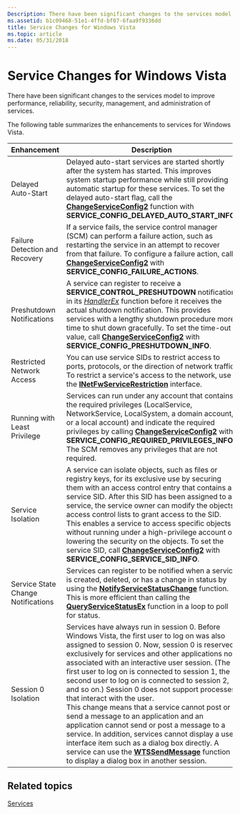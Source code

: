 ```yaml
---
Description: There have been significant changes to the services model to improve performance, reliability, security, management, and administration of services.
ms.assetid: b1c09468-51e1-4ffd-bf07-6faa9f9336dd
title: Service Changes for Windows Vista
ms.topic: article
ms.date: 05/31/2018
---
```


# Service Changes for Windows Vista

There have been significant changes to the services model to improve performance, reliability, security, management, and administration of services.

The following table summarizes the enhancements to services for Windows Vista.



| Enhancement                                                                                                                                                                                                  | Description                                                                                                                                                                                                                                                                                                                                                                                                                                                                                                                                                                                                                                                                                                                                                                                                                        |
|--------------------------------------------------------------------------------------------------------------------------------------------------------------------------------------------------------------|------------------------------------------------------------------------------------------------------------------------------------------------------------------------------------------------------------------------------------------------------------------------------------------------------------------------------------------------------------------------------------------------------------------------------------------------------------------------------------------------------------------------------------------------------------------------------------------------------------------------------------------------------------------------------------------------------------------------------------------------------------------------------------------------------------------------------------|
| <span id="Delayed_Auto-Start"></span><span id="delayed_auto-start"></span><span id="DELAYED_AUTO-START"></span>Delayed Auto-Start<br/>                                                                 | Delayed auto-start services are started shortly after the system has started. This improves system startup performance while still providing automatic startup for these services. To set the delayed auto-start flag, call the [**ChangeServiceConfig2**](/windows/desktop/api/Winsvc/nf-winsvc-changeserviceconfig2a) function with **SERVICE\_CONFIG\_DELAYED\_AUTO\_START\_INFO**.<br/>                                                                                                                                                                                                                                                                                                                                                                                                                                                                     |
| <span id="Failure_Detection_and_Recovery"></span><span id="failure_detection_and_recovery"></span><span id="FAILURE_DETECTION_AND_RECOVERY"></span>Failure Detection and Recovery<br/>                 | If a service fails, the service control manager (SCM) can perform a failure action, such as restarting the service in an attempt to recover from that failure. To configure a failure action, call [**ChangeServiceConfig2**](/windows/desktop/api/Winsvc/nf-winsvc-changeserviceconfig2a) with **SERVICE\_CONFIG\_FAILURE\_ACTIONS**.<br/>                                                                                                                                                                                                                                                                                                                                                                                                                                                                                                                     |
| <span id="Preshutdown_Notifications"></span><span id="preshutdown_notifications"></span><span id="PRESHUTDOWN_NOTIFICATIONS"></span>Preshutdown Notifications<br/>                                     | A service can register to receive a **SERVICE\_CONTROL\_PRESHUTDOWN** notification in its [*HandlerEx*](/windows/desktop/api/WinSvc/nc-winsvc-lphandler_function_ex) function before it receives the actual shutdown notification. This provides services with a lengthy shutdown procedure more time to shut down gracefully. To set the time-out value, call [**ChangeServiceConfig2**](/windows/desktop/api/Winsvc/nf-winsvc-changeserviceconfig2a) with **SERVICE\_CONFIG\_PRESHUTDOWN\_INFO**.<br/>                                                                                                                                                                                                                                                                                                                                                                                                      |
| <span id="Restricted_Network_Access"></span><span id="restricted_network_access"></span><span id="RESTRICTED_NETWORK_ACCESS"></span>Restricted Network Access<br/>                                     | You can use service SIDs to restrict access to ports, protocols, or the direction of network traffic. To restrict a service's access to the network, use the [**INetFwServiceRestriction**](https://docs.microsoft.com/windows/desktop/api/netfw/nn-netfw-inetfwservicerestriction) interface.<br/>                                                                                                                                                                                                                                                                                                                                                                                                                                                                                                                                                                                    |
| <span id="Running_with_Least_Privilege"></span><span id="running_with_least_privilege"></span><span id="RUNNING_WITH_LEAST_PRIVILEGE"></span>Running with Least Privilege<br/>                         | Services can run under any account that contains the required privileges (LocalService, NetworkService, LocalSystem, a domain account, or a local account) and indicate the required privileges by calling [**ChangeServiceConfig2**](/windows/desktop/api/Winsvc/nf-winsvc-changeserviceconfig2a) with **SERVICE\_CONFIG\_REQUIRED\_PRIVILEGES\_INFO**. The SCM removes any privileges that are not required.<br/>                                                                                                                                                                                                                                                                                                                                                                                                                                             |
| <span id="Service_Isolation"></span><span id="service_isolation"></span><span id="SERVICE_ISOLATION"></span>Service Isolation<br/>                                                                     | A service can isolate objects, such as files or registry keys, for its exclusive use by securing them with an access control entry that contains a service SID. After this SID has been assigned to a service, the service owner can modify the objects' access control lists to grant access to the SID. This enables a service to access specific objects without running under a high-privilege account or lowering the security on the objects. To set the service SID, call [**ChangeServiceConfig2**](/windows/desktop/api/Winsvc/nf-winsvc-changeserviceconfig2a) with **SERVICE\_CONFIG\_SERVICE\_SID\_INFO**.<br/>                                                                                                                                                                                                                                     |
| <span id="Service_State_Change_Notifications"></span><span id="service_state_change_notifications"></span><span id="SERVICE_STATE_CHANGE_NOTIFICATIONS"></span>Service State Change Notifications<br/> | Services can register to be notified when a service is created, deleted, or has a change in status by using the [**NotifyServiceStatusChange**](/windows/desktop/api/Winsvc/nf-winsvc-notifyservicestatuschangea) function. This is more efficient than calling the [**QueryServiceStatusEx**](/windows/desktop/api/Winsvc/nf-winsvc-queryservicestatusex) function in a loop to poll for status.<br/>                                                                                                                                                                                                                                                                                                                                                                                                                                                                                            |
| <span id="Session_0_Isolation"></span><span id="session_0_isolation"></span><span id="SESSION_0_ISOLATION"></span>Session 0 Isolation<br/>                                                             | Services have always run in session 0. Before Windows Vista, the first user to log on was also assigned to session 0. Now, session 0 is reserved exclusively for services and other applications not associated with an interactive user session. (The first user to log on is connected to session 1, the second user to log on is connected to session 2, and so on.) Session 0 does not support processes that interact with the user.<br/> This change means that a service cannot post or send a message to an application and an application cannot send or post a message to a service. In addition, services cannot display a user interface item such as a dialog box directly. A service can use the [**WTSSendMessage**](https://docs.microsoft.com/windows/desktop/api/wtsapi32/nf-wtsapi32-wtssendmessagea) function to display a dialog box in another session.<br/> |



 

## Related topics

<dl> <dt>

[Services](services.md)
</dt> </dl>

 

 




